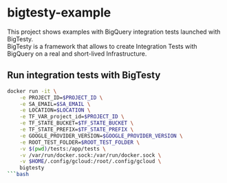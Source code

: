 # bigtesty-example

This project shows examples with BigQuery integration tests launched with BigTesty.\
BigTesty is a framework that allows to create Integration Tests with BigQuery on a real and short-lived Infrastructure.

## Run integration tests with BigTesty

```bash
docker run -it \
    -e PROJECT_ID=$PROJECT_ID \
    -e SA_EMAIL=$SA_EMAIL \
    -e LOCATION=$LOCATION \
    -e TF_VAR_project_id=$PROJECT_ID \
    -e TF_STATE_BUCKET=$TF_STATE_BUCKET \
    -e TF_STATE_PREFIX=$TF_STATE_PREFIX \
    -e GOOGLE_PROVIDER_VERSION=$GOOGLE_PROVIDER_VERSION \
    -e ROOT_TEST_FOLDER=$ROOT_TEST_FOLDER \
    -v $(pwd)/tests:/app/tests \
    -v /var/run/docker.sock:/var/run/docker.sock \
    -v $HOME/.config/gcloud:/root/.config/gcloud \
    bigtesty
```bash